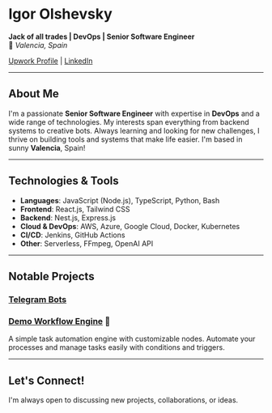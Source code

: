 # Igor Olshevsky

**Jack of all trades | DevOps | Senior Software Engineer**  
📍 *Valencia, Spain*  

[Upwork Profile](https://www.upwork.com/freelancers/~01be28006ac496fbfd) | [LinkedIn](https://www.linkedin.com/in/igor-olshevsky)

---

## About Me  
I'm a passionate **Senior Software Engineer** with expertise in **DevOps** and a wide range of technologies. My interests span everything from backend systems to creative bots. Always learning and looking for new challenges, I thrive on building tools and systems that make life easier. I'm based in sunny **Valencia**, Spain!

---

## Technologies & Tools  
- **Languages**: JavaScript (Node.js), TypeScript, Python, Bash  
- **Frontend**: React.js, Tailwind CSS  
- **Backend**: Nest.js, Express.js  
- **Cloud & DevOps**: AWS, Azure, Google Cloud, Docker, Kubernetes  
- **CI/CD**: Jenkins, GitHub Actions  
- **Other**: Serverless, FFmpeg, OpenAI API  

---

## Notable Projects  
### **[Telegram Bots](https://github.com/Igor-Adlab/spacebots-api)**
### **[Demo Workflow Engine](https://github.com/Igor-Adlab/demo-workflow-engine)** 🚀  
A simple task automation engine with customizable nodes. Automate your processes and manage tasks easily with conditions and triggers.

---

## Let's Connect!  
I'm always open to discussing new projects, collaborations, or ideas.
